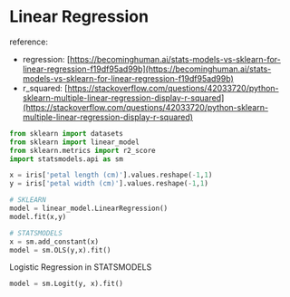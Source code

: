 # Linear Regression

reference: 

- regression: [https://becominghuman.ai/stats-models-vs-sklearn-for-linear-regression-f19df95ad99b](https://becominghuman.ai/stats-models-vs-sklearn-for-linear-regression-f19df95ad99b)
- r_squared: [https://stackoverflow.com/questions/42033720/python-sklearn-multiple-linear-regression-display-r-squared](https://stackoverflow.com/questions/42033720/python-sklearn-multiple-linear-regression-display-r-squared)

```py 
from sklearn import datasets
from sklearn import linear_model 
from sklearn.metrics import r2_score
import statsmodels.api as sm

x = iris['petal length (cm)'].values.reshape(-1,1)
y = iris['petal width (cm)'].values.reshape(-1,1)

# SKLEARN 
model = linear_model.LinearRegression()
model.fit(x,y)

# STATSMODELS
x = sm.add_constant(x)
model = sm.OLS(y,x).fit()
```

Logistic Regression in STATSMODELS

```py 
model = sm.Logit(y, x).fit()
```